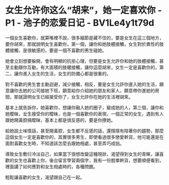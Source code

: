 # 女生允许你这么“胡来”，她一定喜欢你 - P1 - 池子的恋爱日记 - BV1Le4y1t79d

一個女生喜歡你，就算嘴裡不說，很多細節是藏不住的，要是女生在這三個地方，要你胡來，那就說明女生喜歡你，第一個，讓你和她肢體接觸，女生對於異性的肢體接觸，是很敏感的，要是一個不喜歡的男生碰她。

她會立刻想要躲開，會有明顯的抗拒心理，但要是女生允許你和她的肢體接觸，甚至主動跟你互動，有大面積的肢體接觸，讓你這麼胡來，女生一定是喜歡你的，第二，讓你進入女生的生活，女生的防備心都是很重的。

對不喜歡的男生會主動迴避，減少接觸，相反，要是女生允許你進入她的生活，願意讓你去她的公司接她下班，願意給你介紹她的朋友和家人，願意帶你進她的房間，那就證明女生已經接受你了，女生允許你在她的生活裡胡來。

基本上就告訴你，她喜歡你，想讓你融入她的圈子，變成她的人，第三個，讓你和她曖昧，女生接受你的曖昧，也是一個喜歡你的表現，一個正常的女生，遇到有人跟她開黃腔搞曖昧，基本上都是很反感的，要是你撩她。

給她說土味情話，甚至開黃腔，女生都不反感的話，還隱隱有陪著你的趨勢，那麼這個女生一定是喜歡你的，其實很多男生，即使看過很多戀愛幹貨，他可能還是在面對喜歡女生時，不知道該怎麼去跟她相處，甚至弄巧成拙。

導致女生敷衍冷淡自己，如果當下很想改變這種現狀，渴望得到女生的青睞，讓喜歡的女生也喜歡上你，後台留言學習兩個字，我有一份脫單幹貨，想要順便看到，裡面講了如何應對和女生相處時的，各種問題。

輕鬆讓喜歡的女生，渴望跟自己在一起。